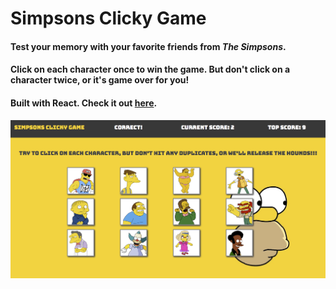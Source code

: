 # Simpsons Clicky Game

#### Test your memory with your favorite friends from *The Simpsons*.

#### Click on each character once to win the game. But don't click on a character twice, or it's game over for you!

#### Built with React. Check it out [here](https://simpsons-react-clicky.herokuapp.com/).

![screenshot](public/screenshot.png)